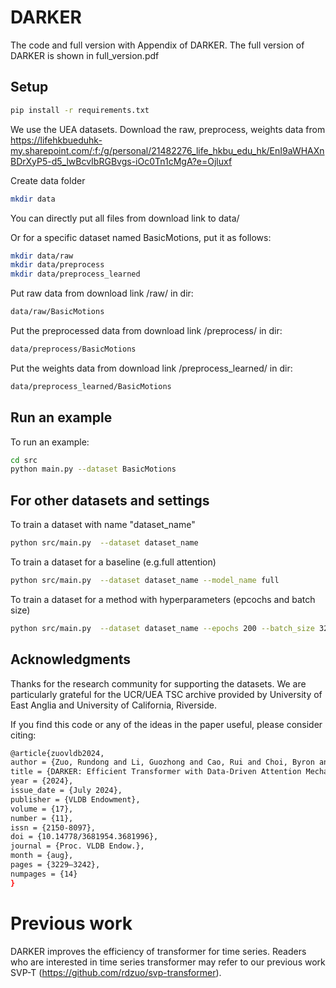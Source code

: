 # DARKER
The code and full version with Appendix of DARKER. 
The full version of DARKER is shown in full_version.pdf

## Setup
```bash
pip install -r requirements.txt
```


We use the UEA datasets. Download the raw, preprocess, weights data from https://lifehkbueduhk-my.sharepoint.com/:f:/g/personal/21482276_life_hkbu_edu_hk/EnI9aWHAXnBDrXyP5-d5_lwBcvIbRGBvgs-iOc0Tn1cMgA?e=Ojluxf

Create data folder
```bash
mkdir data
```
You can directly put all files from download link to data/

Or for a specific dataset named BasicMotions, put it as follows:

```bash
mkdir data/raw
mkdir data/preprocess
mkdir data/preprocess_learned
```

Put raw data from download link /raw/ in dir:
```bash
data/raw/BasicMotions
```
Put the preprocessed data from download link /preprocess/ in dir:
```bash
data/preprocess/BasicMotions
```

Put the weights data from download link /preprocess_learned/ in dir:

```bash
data/preprocess_learned/BasicMotions
```



## Run an example
To run an example:
```bash
cd src
python main.py --dataset BasicMotions
```

## For other datasets and settings

To train a dataset with name "dataset_name"
```bash
python src/main.py  --dataset dataset_name
```

To train a dataset for a baseline (e.g.full attention)

```bash
python src/main.py  --dataset dataset_name --model_name full
```

To train a dataset for a method with hyperparameters (epcochs and batch size)

```bash
python src/main.py  --dataset dataset_name --epochs 200 --batch_size 32
```

## Acknowledgments

Thanks for the research community for supporting the datasets. We are particularly grateful for the UCR/UEA TSC archive provided by University of East Anglia and University of California, Riverside.

If you find this code or any of the ideas in the paper useful, please consider citing:

```bash
@article{zuovldb2024,
author = {Zuo, Rundong and Li, Guozhong and Cao, Rui and Choi, Byron and Xu, Jianliang and Bhowmick, Sourav S},
title = {DARKER: Efficient Transformer with Data-Driven Attention Mechanism for Time Series},
year = {2024},
issue_date = {July 2024},
publisher = {VLDB Endowment},
volume = {17},
number = {11},
issn = {2150-8097},
doi = {10.14778/3681954.3681996},
journal = {Proc. VLDB Endow.},
month = {aug},
pages = {3229–3242},
numpages = {14}
}
```



# Previous work
DARKER improves the efficiency of transformer for time series.
Readers who are interested in time series transformer may refer to our previous work SVP-T (https://github.com/rdzuo/svp-transformer).

